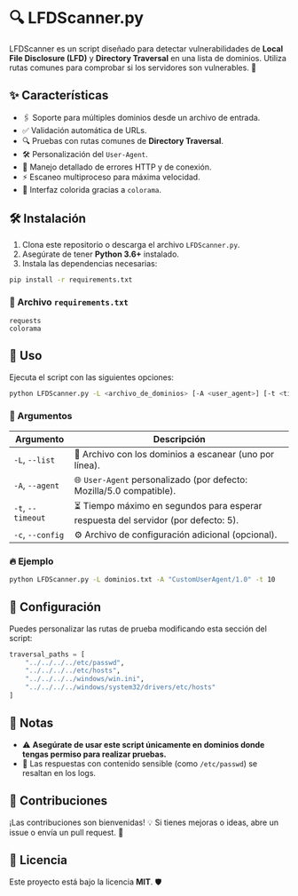 
# 🔍 LFDScanner.py

LFDScanner es un script diseñado para detectar vulnerabilidades de **Local File Disclosure (LFD)** y **Directory Traversal** en una lista de dominios. Utiliza rutas comunes para comprobar si los servidores son vulnerables. 🚀

## ✨ Características

- 🖇️ Soporte para múltiples dominios desde un archivo de entrada.
- ✅ Validación automática de URLs.
- 🔍 Pruebas con rutas comunes de **Directory Traversal**.
- 🛠️ Personalización del `User-Agent`.
- 📜 Manejo detallado de errores HTTP y de conexión.
- ⚡ Escaneo multiproceso para máxima velocidad.
- 🎨 Interfaz colorida gracias a `colorama`.

## 🛠️ Instalación

1. Clona este repositorio o descarga el archivo `LFDScanner.py`.  
2. Asegúrate de tener **Python 3.6+** instalado.  
3. Instala las dependencias necesarias:

```bash
pip install -r requirements.txt
```

### 📄 Archivo `requirements.txt`

```plaintext
requests
colorama
```

## 🚀 Uso

Ejecuta el script con las siguientes opciones:

```bash
python LFDScanner.py -L <archivo_de_dominios> [-A <user_agent>] [-t <timeout>] [-c <archivo_configuración>]
```

### 🔧 Argumentos

| Argumento        | Descripción                                                                                 |
|-------------------|---------------------------------------------------------------------------------------------|
| `-L`, `--list`    | 📂 Archivo con los dominios a escanear (uno por línea).                                     |
| `-A`, `--agent`   | 🌐 `User-Agent` personalizado (por defecto: Mozilla/5.0 compatible).                        |
| `-t`, `--timeout` | ⏳ Tiempo máximo en segundos para esperar respuesta del servidor (por defecto: 5).          |
| `-c`, `--config`  | ⚙️ Archivo de configuración adicional (opcional).                                          |

### 🔥 Ejemplo

```bash
python LFDScanner.py -L dominios.txt -A "CustomUserAgent/1.0" -t 10
```

## 📝 Configuración

Puedes personalizar las rutas de prueba modificando esta sección del script:

```python
traversal_paths = [
    "../../../../etc/passwd",
    "../../../../etc/hosts",
    "../../../../windows/win.ini",
    "../../../../windows/system32/drivers/etc/hosts"
]
```

## 📌 Notas

- ⚠️ **Asegúrate de usar este script únicamente en dominios donde tengas permiso para realizar pruebas.**
- 📄 Las respuestas con contenido sensible (como `/etc/passwd`) se resaltan en los logs.

## 🤝 Contribuciones

¡Las contribuciones son bienvenidas! 💡 Si tienes mejoras o ideas, abre un issue o envía un pull request. 🚀

## 📜 Licencia

Este proyecto está bajo la licencia **MIT**. 🛡️
